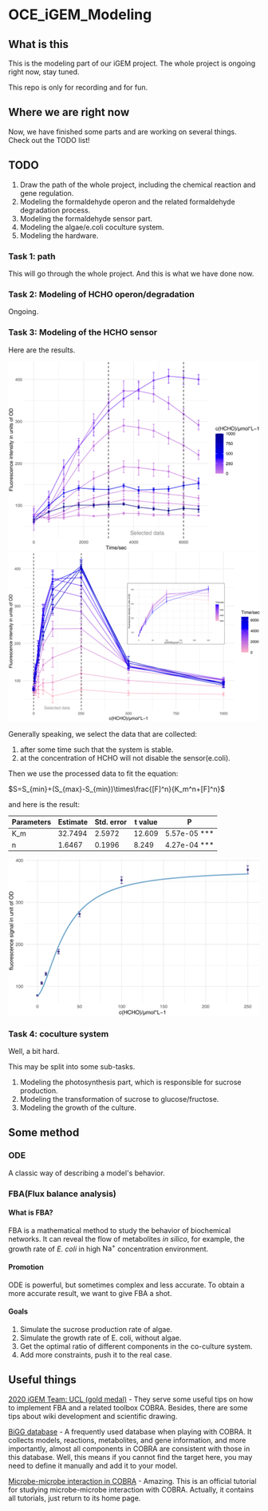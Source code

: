 # OCE_iGEM_Modeling

## What is this

This is the modeling part of our iGEM project. The whole project is ongoing right now, stay tuned.

This repo is only for recording and for fun.

## Where we are right now

Now, we have finished some parts and are working on several things. Check out the TODO list!

## TODO

1. Draw the path of the whole project, including the chemical reaction and gene regulation.
2. Modeling the formaldehyde operon and the related formaldehyde degradation process.
3. Modeling the formaldehyde sensor part.
4. Modeling the algae/e.coli coculture system.
5. Modeling the hardware.

### Task 1: path

This will go through the whole project. And this is what we have done now.

### Task 2: Modeling of HCHO operon/degradation

Ongoing.

### Task 3: Modeling of the HCHO sensor

Here are the results.

![F-T](Graph/F-T.jpg) ![S-F-C](Graph/S-F-Combine.png)

Generally speaking, we select the data that are collected:

1. after some time such that the system is stable.
2. at the concentration of HCHO will not disable the sensor(e.coli).

Then we use the processed data to fit the equation:

$S=S_{min}+(S_{max}-S_{min})\times\frac{[F]^n}{K_m^n+[F]^n}$

and here is the result:

| Parameters | Estimate | Std. error | t value | P                |
|------------|----------|------------|---------|------------------|
| K_m        | 32.7494  | 2.5972     | 12.609   | 5.57e-05 *** |
| n          | 1.6467   | 0.1996     | 8.249    | 4.27e-04 ***  |

![fit](Graph/fit-S-F-Hill.jpg)

### Task 4: coculture system

Well, a bit hard.

This may be split into some sub-tasks.

1. Modeling the photosynthesis part, which is responsible for sucrose production.
2. Modeling the transformation of sucrose to glucose/fructose.
3. Modeling the growth of the culture.

## Some method

### ODE

A classic way of describing a model's behavior.

### FBA(Flux balance analysis)

#### What is FBA?

FBA is a mathematical method to study the behavior of biochemical networks. It can reveal the flow of metabolites *in silico*, for example, the growth rate of *E. coli* in high $\text{Na}^+$ concentration 
environment.

#### Promotion

ODE is powerful, but sometimes complex and less accurate. To obtain a more accurate result, we want to give FBA a shot.

#### Goals

1. Simulate the sucrose production rate of algae.
2. Simulate the growth rate of E. coli, without algae.
3. Get the optimal ratio of different components in the co-culture system.
4. Add more constraints, push it to the real case.

## Useful things

[2020 iGEM Team: UCL (gold medal)](https://2020.igem.org/Team:UCL/Contribution#4) - They serve some useful tips on how to implement FBA and a related toolbox COBRA. Besides, there are some tips about wiki development and scientific drawing.

[BiGG database](http://bigg.ucsd.edu/) - A frequently used database when playing with COBRA. It collects models, reactions, metabolites, and gene information, and more importantly, almost all components in COBRA are consistent with those in this database. Well, this means if you cannot find the target here, you may need to define it manually and add it to your model.

[Microbe-microbe interaction in COBRA](https://github.com/opencobra/COBRA.tutorials/tree/master/analysis/microbeMicrobeInteractions) - Amazing. This is an official tutorial for studying microbe-microbe interaction with COBRA. Actually, it contains all tutorials, just return to its home page.

